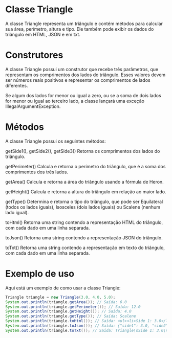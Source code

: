 # Classe Triangle

A classe Triangle representa um triângulo e contém métodos para calcular sua área, perímetro, altura e tipo. Ele também pode exibir os dados do triângulo em HTML, JSON e em txt.

# Construtores
A classe Triangle possui um construtor que recebe três parâmetros, que representam os comprimentos dos lados do triângulo. Esses valores devem ser números reais positivos e representar os comprimentos de lados diferentes.

Se algum dos lados for menor ou igual a zero, ou se a soma de dois lados for menor ou igual ao terceiro lado, a classe lançará uma exceção IllegalArgumentException.

# Métodos
A classe Triangle possui os seguintes métodos:

getSide1(), getSide2(), getSide3()
Retorna os comprimentos dos lados do triângulo.

getPerimeter()
Calcula e retorna o perímetro do triângulo, que é a soma dos comprimentos dos três lados.

getArea()
Calcula e retorna a área do triângulo usando a fórmula de Heron.

getHeight()
Calcula e retorna a altura do triângulo em relação ao maior lado.

getType()
Determina e retorna o tipo do triângulo, que pode ser Equilateral (todos os lados iguais), Isosceles (dois lados iguais) ou Scalene (nenhum lado igual).

toHtml()
Retorna uma string contendo a representação HTML do triângulo, com cada dado em uma linha separada.

toJson()
Retorna uma string contendo a representação JSON do triângulo.

toTxt()
Retorna uma string contendo a representação em texto do triângulo, com cada dado em uma linha separada.

# Exemplo de uso
Aqui está um exemplo de como usar a classe Triangle:

````java
Triangle triangle = new Triangle(3.0, 4.0, 5.0);
System.out.println(triangle.getArea()); // Saída: 6.0
System.out.println(triangle.getPerimeter()); // Saída: 12.0
System.out.println(triangle.getHeight()); // Saída: 4.0
System.out.println(triangle.getType()); // Saída: Scalene
System.out.println(triangle.toHtml()); // Saída: <ul><li>Side 1: 3.0</li><li>Side 2: 4.0</li><li>Side 3: 5.0</li><li>Perimeter: 12.0</li><li>Area: 6.0</li><li>Height: 4.0</li><li>Type: Scalene</li></ul>
System.out.println(triangle.toJson()); // Saída: {"side1": 3.0, "side2": 4.0, "side3": 5.0, "perimeter": 12.0, "area": 6.0, "height": 4.0, "type": "Scalene"}
System.out.println(triangle.toTxt()); // Saída: Triangle\nSide 1: 3.0\nSide 2: 4.0\nSide 3: 5.0\nPerimeter: 12.0\nArea: 6.0\nHeight: 4.0\nType: Scalene\n

````